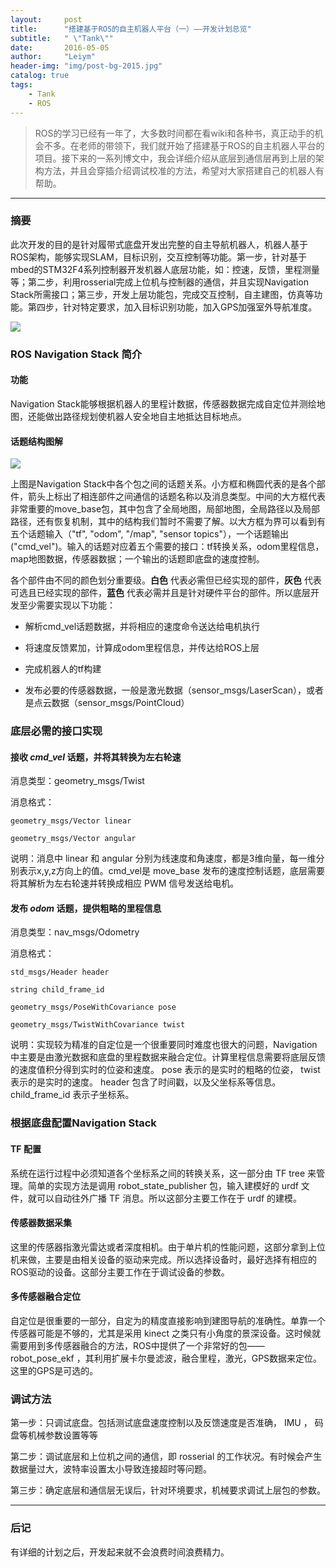 ```yaml
---
layout:     post
title:      "搭建基于ROS的自主机器人平台（一）——开发计划总览"
subtitle:   " \"Tank\""
date:       2016-05-05
author:     "Leiym"
header-img: "img/post-bg-2015.jpg"
catalog: true
tags:
    - Tank
    - ROS
---
```


> ROS的学习已经有一年了，大多数时间都在看wiki和各种书，真正动手的机会不多。在老师的带领下，我们就开始了搭建基于ROS的自主机器人平台的项目。接下来的一系列博文中，我会详细介绍从底层到通信层再到上层的架构方法，并且会穿插介绍调试校准的方法，希望对大家搭建自己的机器人有帮助。

---

### 摘要

此次开发的目的是针对履带式底盘开发出完整的自主导航机器人，机器人基于ROS架构，能够实现SLAM，目标识别，交互控制等功能。第一步，针对基于mbed的STM32F4系列控制器开发机器人底层功能，如：控速，反馈，里程测量等；第二步，利用rosserial完成上位机与控制器的通信，并且实现Navigation Stack所需接口；第三步，开发上层功能包，完成交互控制，自主建图，仿真等功能。第四步，针对特定要求，加入目标识别功能，加入GPS加强室外导航准度。

<img src="http://leiym.com/img/in-post/post-tank/tank.jpg"/>


### ROS Navigation Stack 简介

#### 功能

Navigation Stack能够根据机器人的里程计数据，传感器数据完成自定位并测绘地图，还能做出路径规划使机器人安全地自主地抵达目标地点。

#### 话题结构图解

<img src="http://leiym.com/img/in-post/post-tank/overview_tf.png"/>

上图是Navigation Stack中各个包之间的话题关系。小方框和椭圆代表的是各个部件，箭头上标出了相连部件之间通信的话题名称以及消息类型。中间的大方框代表非常重要的move_base包，其中包含了全局地图，局部地图，全局路径以及局部路径，还有恢复机制，其中的结构我们暂时不需要了解。以大方框为界可以看到有五个话题输入（"tf", "odom", "/map", "sensor topics"），一个话题输出("cmd_vel")。输入的话题对应着五个需要的接口：tf转换关系，odom里程信息，map地图数据，传感器数据；一个输出的话题即底盘的速度控制。

各个部件由不同的颜色划分重要级。**白色** 代表必需但已经实现的部件，**灰色** 代表可选且已经实现的部件，**蓝色** 代表必需并且是针对硬件平台的部件。所以底层开发至少需要实现以下功能：

* 解析cmd_vel话题数据，并将相应的速度命令送达给电机执行

* 将速度反馈累加，计算成odom里程信息，并传达给ROS上层

* 完成机器人的tf构建

* 发布必要的传感器数据，一般是激光数据（sensor_msgs/LaserScan），或者是点云数据（sensor_msgs/PointCloud）

### 底层必需的接口实现

#### 接收 *cmd_vel* 话题，并将其转换为左右轮速

消息类型：geometry_msgs/Twist

消息格式：

```
geometry_msgs/Vector linear

geometry_msgs/Vector angular
```

说明：消息中 linear 和 angular 分别为线速度和角速度，都是3维向量，每一维分别表示x,y,z方向上的值。cmd_vel是 move_base 发布的速度控制话题，底层需要将其解析为左右轮速并转换成相应 PWM 信号发送给电机。

#### 发布 *odom* 话题，提供粗略的里程信息

消息类型：nav_msgs/Odometry

消息格式：

```
std_msgs/Header header

string child_frame_id

geometry_msgs/PoseWithCovariance pose

geometry_msgs/TwistWithCovariance twist
```

说明：实现较为精准的自定位是一个很重要同时难度也很大的问题，Navigation中主要是由激光数据和底盘的里程数据来融合定位。计算里程信息需要将底层反馈的速度值积分得到实时的位姿和速度。 pose 表示的是实时的粗略的位姿， twist 表示的是实时的速度。 header 包含了时间戳，以及父坐标系等信息。 child_frame_id 表示子坐标系。

### 根据底盘配置Navigation Stack

#### TF 配置

系统在运行过程中必须知道各个坐标系之间的转换关系，这一部分由 TF tree 来管理。简单的实现方法是调用 robot_state_publisher 包，输入建模好的 urdf 文件，就可以自动往外广播 TF 消息。所以这部分主要工作在于 urdf 的建模。

#### 传感器数据采集

这里的传感器指激光雷达或者深度相机。由于单片机的性能问题，这部分拿到上位机来做，主要是由相关设备的驱动来完成。所以选择设备时，最好选择有相应的ROS驱动的设备。这部分主要工作在于调试设备的参数。

#### 多传感器融合定位

自定位是很重要的一部分，自定为的精度直接影响到建图导航的准确性。单靠一个传感器可能是不够的，尤其是采用 kinect 之类只有小角度的景深设备。这时候就需要用到多传感器融合的方法，ROS中提供了一个非常好的包—— robot_pose_ekf ，其利用扩展卡尔曼滤波，融合里程，激光，GPS数据来定位。这里的GPS是可选的。

### 调试方法

第一步：只调试底盘。包括测试底盘速度控制以及反馈速度是否准确， IMU ， 码盘等机械参数设置等等

第二步：调试底层和上位机之间的通信，即 rosserial 的工作状况。有时候会产生数据量过大，波特率设置太小导致连接超时等问题。

第三步：确定底层和通信层无误后，针对环境要求，机械要求调试上层包的参数。

---

### 后记

有详细的计划之后，开发起来就不会浪费时间浪费精力。

